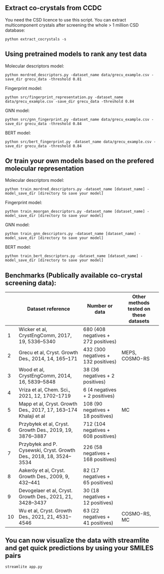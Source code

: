 ## Extract co-crystals from CCDC
You need the CSD licence to use this script. You can extract multicomponent crystals after screening the whole > 1 million CSD database:

    python extract_cocrystals -s

## Using pretrained models to rank any test data

Molecular descriptors model:

    python mordred_descriptors.py -dataset_name data/grecu_example.csv -save_dir grecu_data -threshold 0.81

Fingerprint model:

    python src/fingerprint_representation.py -dataset_name data/grecu_example.csv -save_dir grecu_data -threshold 0.84

GNN model:

    python src/gnn_fingerprint.py -dataset_name data/grecu_example.csv -save_dir grecu_data -threshold 0.84
    
BERT model:

    python src/bert_fingerprint.py -dataset_name data/grecu_example.csv -save_dir grecu_data -threshold 0.84
    
 
## Or train your own models based on the prefered molecular representation

Molecular descriptors model:

    python train_mordred_descriptors.py -dataset_name [dataset_name] -model_save_dir [directory to save your model]

Fingerprint model:

    python train_moorgan_descriptors.py -dataset_name [dataset_name] -model_save_dir [directory to save your model]

GNN model:

    python train_gnn_descriptors.py -dataset_name [dataset_name] -model_save_dir [directory to save your model]
    
BERT model:

    python train_bert_descriptors.py -dataset_name [dataset_name] -model_save_dir [directory to save your model]


## Benchmarks (Publically available co-crystal screening data):

|               |     Dataset reference                                                         |     Number or data                           |     Other methods tested on these   datasets    |
|---------------|-------------------------------------------------------------------------------|----------------------------------------------|-------------------------------------------------|
|     1         |     Wicker et al, CrystEngComm,   2017, 19, 5336–5340                         |     680 (408   negatives + 272 positives)    |                                                 |
|     2         |     Grecu   et al, Cryst.   Growth Des., 2014, 14, 165–171                    |     432 (300   negatives + 132 positives)    |     MEPS, COSMO-RS                              |
|     3         |     Wood et al, CrystEngComm,   2014, 16, 5839–5848                           |     38 (36   negatives + 2 positives)        |                                                 |
|     4         |     Vriza et al, Chem. Sci., 2021, 12, 1702–1719                              |     6 (4 negatives + 2 positives)            |                                                 |
|     5         |     Mapp et al, Cryst.   Growth Des., 2017, 17, 163–174     Khalaji et al     |     108 (90 negatives + 18 positives)        |     MC                                          |
|     6         |     Przybyłek   et al, Cryst.   Growth Des., 2019, 19, 3876–3887              |     712 (104 negatives + 608 positives)      |                                                 |
|     7         |     Przybyłek   and P. Cysewski, Cryst.   Growth Des., 2018, 18, 3524–3534    |     226 (58 negatives + 168 positives)       |                                                 |
|     8         |     Aakeröy   et al, Cryst.   Growth Des., 2009, 9, 432–441                   |     82 (17 negatives + 65 positives)         |                                                 |
|     9         |     Devogelaer   et al, Cryst.   Growth Des., 2021, 21, 3428–3437             |     30 (18 negatives + 12 positives)         |                                                 |
|     10        |     Wu et al, Cryst.   Growth Des., 2021, 21, 4531–4546                       |     63 (22 negatives + 41 positives)         |     COSMO-RS, MC                                |

## You can  now visualize the data with streamlite and get quick predictions by using your SMILES pairs 

    streamlite app.py
